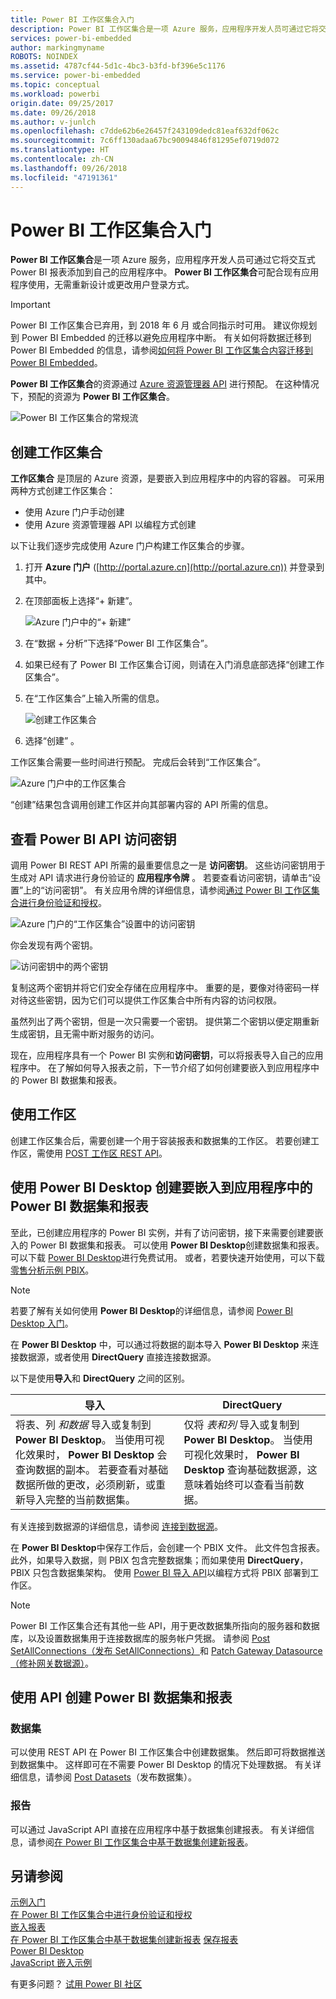 ```yaml
---
title: Power BI 工作区集合入门
description: Power BI 工作区集合是一项 Azure 服务，应用程序开发人员可通过它将交互式 Power BI 报表添加到自己的应用程序中。
services: power-bi-embedded
author: markingmyname
ROBOTS: NOINDEX
ms.assetid: 4787cf44-5d1c-4bc3-b3fd-bf396e5c1176
ms.service: power-bi-embedded
ms.topic: conceptual
ms.workload: powerbi
origin.date: 09/25/2017
ms.date: 09/26/2018
ms.author: v-junlch
ms.openlocfilehash: c7dde62b6e26457f243109dedc81eaf632df062c
ms.sourcegitcommit: 7c6ff130adaa67bc90094846f81295ef0719d072
ms.translationtype: HT
ms.contentlocale: zh-CN
ms.lasthandoff: 09/26/2018
ms.locfileid: "47191361"
---
```

# <a name="get-started-with-power-bi-workspace-collections"></a>Power BI 工作区集合入门

**Power BI 工作区集合**是一项 Azure 服务，应用程序开发人员可通过它将交互式 Power BI 报表添加到自己的应用程序中。 **Power BI 工作区集合**可配合现有应用程序使用，无需重新设计或更改用户登录方式。

> [!IMPORTANT]
> Power BI 工作区集合已弃用，到 2018 年 6 月 或合同指示时可用。 建议你规划到 Power BI Embedded 的迁移以避免应用程序中断。 有关如何将数据迁移到 Power BI Embedded 的信息，请参阅[如何将 Power BI 工作区集合内容迁移到 Power BI Embedded](https://powerbi.microsoft.com/documentation/powerbi-developer-migrate-from-powerbi-embedded/)。

**Power BI 工作区集合**的资源通过 [Azure 资源管理器 API](https://msdn.microsoft.com/library/mt712306.aspx) 进行预配。 在这种情况下，预配的资源为 **Power BI 工作区集合**。

![Power BI 工作区集合的常规流](./media/get-started/introduction.png)

## <a name="create-a-workspace-collection"></a>创建工作区集合

**工作区集合** 是顶层的 Azure 资源，是要嵌入到应用程序中的内容的容器。 可采用两种方式创建工作区集合：

- 使用 Azure 门户手动创建
- 使用 Azure 资源管理器 API 以编程方式创建

以下让我们逐步完成使用 Azure 门户构建工作区集合的步骤。

1. 打开 **Azure 门户** ([http://portal.azure.cn](http://portal.azure.cn)) 并登录到其中。
2. 在顶部面板上选择“+ 新建”。
   
   ![Azure 门户中的“+ 新建”](./media/get-started/create-workspace-1.png)
3. 在“数据 + 分析”下选择“Power BI 工作区集合”。
4. 如果已经有了 Power BI 工作区集合订阅，则请在入门消息底部选择“创建工作区集合”。

5. 在“工作区集合”上输入所需的信息。
   
   ![创建工作区集合](./media/get-started/create-workspace-2.png)
1. 选择“创建” 。

工作区集合需要一些时间进行预配。 完成后会转到“工作区集合”。

   ![Azure 门户中的工作区集合](./media/get-started/create-workspace-3.png)

“创建”结果包含调用创建工作区并向其部署内容的 API 所需的信息。

<a name="view-access-keys"/>

## <a name="view-power-bi-api-access-keys"></a>查看 Power BI API 访问密钥

调用 Power BI REST API 所需的最重要信息之一是 **访问密钥**。 这些访问密钥用于生成对 API 请求进行身份验证的 **应用程序令牌** 。 若要查看访问密钥，请单击“设置”上的“访问密钥”。 有关应用令牌的详细信息，请参阅[通过 Power BI 工作区集合进行身份验证和授权](app-token-flow.md)。

   ![Azure 门户的“工作区集合”设置中的访问密钥](./media/get-started/access-keys.png)

你会发现有两个密钥。

   ![访问密钥中的两个密钥](./media/get-started/access-keys-2.png)

复制这两个密钥并将它们安全存储在应用程序中。 重要的是，要像对待密码一样对待这些密钥，因为它们可以提供工作区集合中所有内容的访问权限。

虽然列出了两个密钥，但是一次只需要一个密钥。 提供第二个密钥以便定期重新生成密钥，且无需中断对服务的访问。

现在，应用程序具有一个 Power BI 实例和**访问密钥**，可以将报表导入自己的应用程序中。 在了解如何导入报表之前，下一节介绍了如何创建要嵌入到应用程序中的 Power BI 数据集和报表。

## <a name="working-with-workspaces"></a>使用工作区

创建工作区集合后，需要创建一个用于容装报表和数据集的工作区。 若要创建工作区，需使用 [POST 工作区 REST API](https://msdn.microsoft.com/library/azure/mt711503.aspx)。

## <a name="create-power-bi-datasets-and-reports-to-embed-into-an-app-using-power-bi-desktop"></a>使用 Power BI Desktop 创建要嵌入到应用程序中的 Power BI 数据集和报表

至此，已创建应用程序的 Power BI 实例，并有了访问密钥，接下来需要创建要嵌入的 Power BI 数据集和报表。 可以使用 **Power BI Desktop**创建数据集和报表。 可以下载 [Power BI Desktop](https://go.microsoft.com/fwlink/?LinkId=521662)进行免费试用。 或者，若要快速开始使用，可以下载 [零售分析示例 PBIX](http://go.microsoft.com/fwlink/?LinkID=780547)。

> [!NOTE]
> 若要了解有关如何使用 **Power BI Desktop**的详细信息，请参阅 [Power BI Desktop 入门](https://powerbi.microsoft.com/guided-learning/powerbi-learning-0-2-get-started-power-bi-desktop)。

在 **Power BI Desktop** 中，可以通过将数据的副本导入 **Power BI Desktop** 来连接数据源，或者使用 **DirectQuery** 直接连接数据源。

以下是使用**导入**和 **DirectQuery** 之间的区别。

| 导入 | DirectQuery |
| --- | --- |
| 将表、列 *和数据* 导入或复制到 **Power BI Desktop**。 当使用可视化效果时， **Power BI Desktop** 会查询数据的副本。 若要查看对基础数据所做的更改，必须刷新，或重新导入完整的当前数据集。 |仅将 *表和列* 导入或复制到 **Power BI Desktop**。 当使用可视化效果时， **Power BI Desktop** 查询基础数据源，这意味着始终可以查看当前数据。 |

有关连接到数据源的详细信息，请参阅 [连接到数据源](connect-datasource.md)。

在 **Power BI Desktop**中保存工作后，会创建一个 PBIX 文件。 此文件包含报表。 此外，如果导入数据，则 PBIX 包含完整数据集；而如果使用 **DirectQuery**，PBIX 只包含数据集架构。 使用 [Power BI 导入 API](https://msdn.microsoft.com/library/mt711504.aspx)以编程方式将 PBIX 部署到工作区。

> [!NOTE]
> Power BI 工作区集合还有其他一些 API，用于更改数据集所指向的服务器和数据库，以及设置数据集用于连接数据库的服务帐户凭据。 请参阅 [Post SetAllConnections（发布 SetAllConnections）](https://msdn.microsoft.com/library/mt711505.aspx)和 [Patch Gateway Datasource（修补网关数据源）](https://msdn.microsoft.com/library/mt711498.aspx)。

## <a name="create-power-bi-datasets-and-reports-using-apis"></a>使用 API 创建 Power BI 数据集和报表

### <a name="datasets"></a>数据集

可以使用 REST API 在 Power BI 工作区集合中创建数据集。 然后即可将数据推送到数据集中。 这样即可在不需要 Power BI Desktop 的情况下处理数据。 有关详细信息，请参阅 [Post Datasets](https://msdn.microsoft.com/library/azure/mt778875.aspx)（发布数据集）。

### <a name="reports"></a>报告

可以通过 JavaScript API 直接在应用程序中基于数据集创建报表。 有关详细信息，请参阅[在 Power BI 工作区集合中基于数据集创建新报表](create-report-from-dataset.md)。

## <a name="see-also"></a>另请参阅

[示例入门](get-started-sample.md)  
[在 Power BI 工作区集合中进行身份验证和授权](app-token-flow.md)  
[嵌入报表](embed-report.md)  
[在 Power BI 工作区集合中基于数据集创建新报表](create-report-from-dataset.md)
[保存报表](save-reports.md)  
[Power BI Desktop](https://powerbi.microsoft.com/documentation/powerbi-desktop-get-the-desktop/)  
[JavaScript 嵌入示例](https://microsoft.github.io/PowerBI-JavaScript/demo/)  

有更多问题？ [试用 Power BI 社区](http://community.powerbi.com/)


<!-- Update_Description: update metedata properties -->